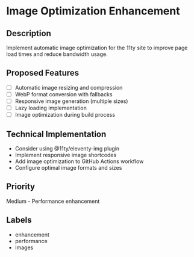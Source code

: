 # Image Optimization Enhancement

## Description
Implement automatic image optimization for the 11ty site to improve page load times and reduce bandwidth usage.

## Proposed Features
- [ ] Automatic image resizing and compression
- [ ] WebP format conversion with fallbacks
- [ ] Responsive image generation (multiple sizes)
- [ ] Lazy loading implementation
- [ ] Image optimization during build process

## Technical Implementation
- Consider using @11ty/eleventy-img plugin
- Implement responsive image shortcodes
- Add image optimization to GitHub Actions workflow
- Configure optimal image formats and sizes

## Priority
Medium - Performance enhancement

## Labels
- enhancement
- performance
- images
